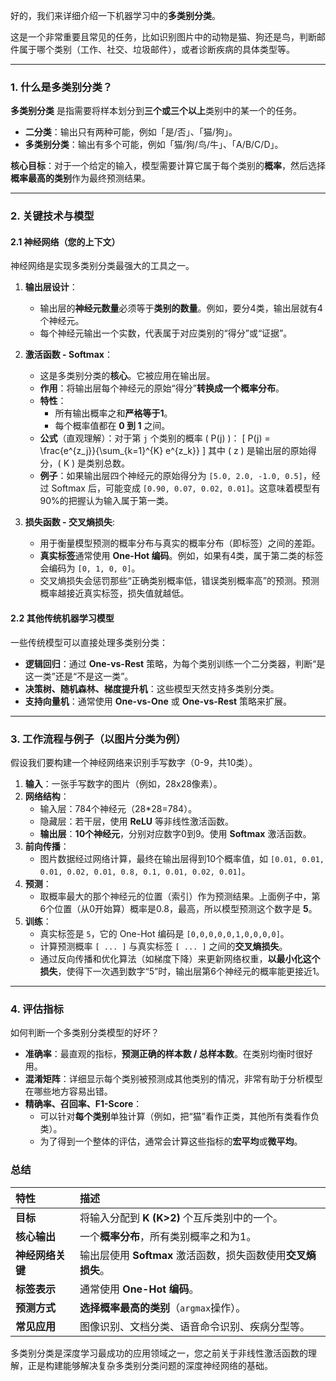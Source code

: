 好的，我们来详细介绍一下机器学习中的**多类别分类**。

这是一个非常重要且常见的任务，比如识别图片中的动物是猫、狗还是鸟，判断邮件属于哪个类别（工作、社交、垃圾邮件），或者诊断疾病的具体类型等。

---

### 1. 什么是多类别分类？

**多类别分类** 是指需要将样本划分到**三个或三个以上**类别中的某一个的任务。

*   **二分类**：输出只有两种可能，例如「是/否」、「猫/狗」。
*   **多类别分类**：输出有多个可能，例如「猫/狗/鸟/牛」、「A/B/C/D」。

**核心目标**：对于一个给定的输入，模型需要计算它属于每个类别的**概率**，然后选择**概率最高的类别**作为最终预测结果。

---

### 2. 关键技术与模型

#### 2.1 神经网络（您的上下文）

神经网络是实现多类别分类最强大的工具之一。

1.  **输出层设计**：
    *   输出层的**神经元数量**必须等于**类别的数量**。例如，要分4类，输出层就有4个神经元。
    *   每个神经元输出一个实数，代表属于对应类别的“得分”或“证据”。

2.  **激活函数 - Softmax**：
    *   这是多类别分类的**核心**。它被应用在输出层。
    *   **作用**：将输出层每个神经元的原始“得分”**转换成一个概率分布**。
    *   **特性**：
        *   所有输出概率之和**严格等于1**。
        *   每个概率值都在 **0 到 1** 之间。
    *   **公式**（直观理解）：对于第 `j` 个类别的概率 \( P(j) \)：
        \[ P(j) = \frac{e^{z_j}}{\sum_{k=1}^{K} e^{z_k}} \]
        其中 \( z \) 是输出层的原始得分，\( K \) 是类别总数。
    *   **例子**：如果输出层四个神经元的原始得分为 `[5.0, 2.0, -1.0, 0.5]`，经过 Softmax 后，可能变成 `[0.90, 0.07, 0.02, 0.01]`。这意味着模型有90%的把握认为输入属于第一类。

3.  **损失函数 - 交叉熵损失**:
    *   用于衡量模型预测的概率分布与真实的概率分布（即标签）之间的差距。
    *   **真实标签**通常使用 **One-Hot 编码**。例如，如果有4类，属于第二类的标签会编码为 `[0, 1, 0, 0]`。
    *   交叉熵损失会惩罚那些“正确类别概率低，错误类别概率高”的预测。预测概率越接近真实标签，损失值就越低。

#### 2.2 其他传统机器学习模型

一些传统模型可以直接处理多类别分类：
*   **逻辑回归**：通过 **One-vs-Rest** 策略，为每个类别训练一个二分类器，判断“是这一类”还是“不是这一类”。
*   **决策树、随机森林、梯度提升机**：这些模型天然支持多类别分类。
*   **支持向量机**：通常使用 **One-vs-One** 或 **One-vs-Rest** 策略来扩展。

---

### 3. 工作流程与例子（以图片分类为例）

假设我们要构建一个神经网络来识别手写数字（0-9，共10类）。

1.  **输入**：一张手写数字的图片（例如，28x28像素）。
2.  **网络结构**：
    *   输入层：784个神经元（28*28=784）。
    *   隐藏层：若干层，使用 **ReLU** 等非线性激活函数。
    *   **输出层**：**10个神经元**，分别对应数字0到9。使用 **Softmax** 激活函数。
3.  **前向传播**：
    *   图片数据经过网络计算，最终在输出层得到10个概率值，如 `[0.01, 0.01, 0.01, 0.02, 0.01, 0.8, 0.1, 0.01, 0.02, 0.01]`。
4.  **预测**：
    *   取概率最大的那个神经元的位置（索引）作为预测结果。上面例子中，第6个位置（从0开始算）概率是0.8，最高，所以模型预测这个数字是 **5**。
5.  **训练**：
    *   真实标签是 `5`，它的 One-Hot 编码是 `[0,0,0,0,0,1,0,0,0,0]`。
    *   计算预测概率 `[ ... ]` 与真实标签 `[ ... ]` 之间的**交叉熵损失**。
    *   通过反向传播和优化算法（如梯度下降）来更新网络权重，**以最小化这个损失**，使得下一次遇到数字“5”时，输出层第6个神经元的概率能更接近1。

---

### 4. 评估指标

如何判断一个多类别分类模型的好坏？
*   **准确率**：最直观的指标，**预测正确的样本数 / 总样本数**。在类别均衡时很好用。
*   **混淆矩阵**：详细显示每个类别被预测成其他类别的情况，非常有助于分析模型在哪些地方容易出错。
*   **精确率、召回率、F1-Score**：
    *   可以针对**每个类别**单独计算（例如，把“猫”看作正类，其他所有类看作负类）。
    *   为了得到一个整体的评估，通常会计算这些指标的**宏平均**或**微平均**。

### 总结

| 特性 | 描述 |
| :--- | :--- |
| **目标** | 将输入分配到 **K (K>2)** 个互斥类别中的一个。 |
| **核心输出** | 一个**概率分布**，所有类别概率之和为1。 |
| **神经网络关键** | 输出层使用 **Softmax** 激活函数，损失函数使用**交叉熵损失**。 |
| **标签表示** | 通常使用 **One-Hot 编码**。 |
| **预测方式** | **选择概率最高的类别**（`argmax`操作）。 |
| **常见应用** | 图像识别、文档分类、语音命令识别、疾病分型等。 |

多类别分类是深度学习最成功的应用领域之一，您之前关于非线性激活函数的理解，正是构建能够解决复杂多类别分类问题的深度神经网络的基础。